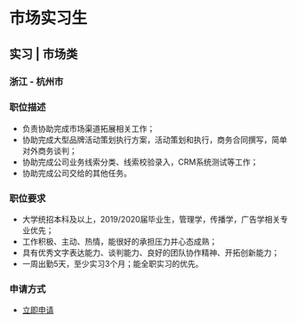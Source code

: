 
# 市场实习生
## 实习  |  市场类
### 浙江 - 杭州市

### 职位描述
- 负责协助完成市场渠道拓展相关工作；
- 协助完成大型品牌活动策划执行方案，活动策划和执行，商务合同撰写，简单对外商务谈判；
- 协助完成公司业务线索分类、线索校验录入，CRM系统测试等工作；
- 协助完成公司交给的其他任务。
### 职位要求
- 大学统招本科及以上，2019/2020届毕业生，管理学，传播学，广告学相关专业优先；
- 工作积极、主动、热情，能很好的承担压力并心态成熟；
- 具有优秀文字表达能力、谈判能力、良好的团队协作精神、开拓创新能力；
- 一周出勤5天，至少实习3个月；能全职实习的优先。
### 申请方式
- <a href="mailto:hr@tuya.com?subject=求职简历-市场实习生-来自GitHub">立即申请</a>